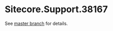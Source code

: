 # Sitecore.Support.38167

See [master branch](https://github.com/sitecoresupport/Sitecore.Support.38167) for details.